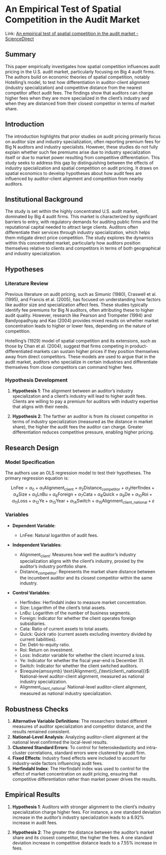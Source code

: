 # An Empirical Test of Spatial Competition in the Audit Market

Link: [An empirical test of spatial competition in the audit market - ScienceDirect](https://www.sciencedirect.com/science/article/pii/S016541011100070X)

## Summary

This paper empirically investigates how spatial competition influences audit pricing in the U.S. audit market, particularly focusing on Big 4 audit firms. The authors build on economic theories of spatial competition, notably Hotelling’s model, to test how differentiation in auditor-client alignment (industry specialization) and competitive distance from the nearest competitor affect audit fees. The findings show that auditors can charge higher fees when they are more specialized in the client’s industry and when they are distanced from their closest competitor in terms of market share.

## Introduction

The introduction highlights that prior studies on audit pricing primarily focus on auditor size and industry specialization, often reporting premium fees for Big N auditors and industry specialists. However, these studies do not fully explain whether such fee premiums arise due to industry specialization itself or due to market power resulting from competitive differentiation. This study seeks to address this gap by distinguishing between the effects of industry specialization and spatial competition on audit pricing. It draws on spatial economics to develop hypotheses about how audit fees are influenced by auditor-client alignment and competition from nearby auditors.

## Institutional Background
The study is set within the highly concentrated U.S. audit market, dominated by Big 4 audit firms. This market is characterized by significant barriers to entry, with regulatory demands for auditing public firms and the reputational capital needed to attract large clients. Auditors often differentiate their services through industry specialization, which helps them mitigate direct price competition. The study explores the dynamics within this concentrated market, particularly how auditors position themselves relative to clients and competitors in terms of both geographical and industry specialization.

## Hypotheses

### Literature Review
Previous literature on audit pricing, such as Simunic (1980), Craswell et al. (1995), and Francis et al. (2005), has focused on understanding how factors like auditor size and specialization affect fees. These studies typically identify fee premiums for Big N auditors, often attributing these to higher audit quality. However, research like Pearson and Trompeter (1994) and Bandyopadhyay and Kao (2004) provides mixed results on whether market concentration leads to higher or lower fees, depending on the nature of competition.

Hotelling’s (1929) model of spatial competition and its extensions, such as those by Chan et al. (2004), suggest that firms competing in product-differentiated markets can sustain higher prices if they position themselves away from direct competitors. These models are used to argue that in the audit market, auditors who specialize in certain industries and differentiate themselves from close competitors can command higher fees.

### Hypothesis Development
1. **Hypothesis 1**: The alignment between an auditor’s industry specialization and a client’s industry will lead to higher audit fees. Clients are willing to pay a premium for auditors with industry expertise that aligns with their needs.
   
2. **Hypothesis 2**: The farther an auditor is from its closest competitor in terms of industry specialization (measured as the distance in market share), the higher the audit fees the auditor can charge. Greater differentiation reduces competitive pressure, enabling higher pricing.

## Research Design

### Model Specification
The authors use an OLS regression model to test their hypotheses. The primary regression equation is:

$$
\text{LnFee} = \alpha_0 + \alpha_1 \text{Alignment}_{\text{client}} + \alpha_2 \text{Distance}_{\text{competitor}} + \alpha_3 \text{HerfIndex} + \alpha_4 \text{Size} + \alpha_5 \text{LnBu} + \alpha_6 \text{Foreign} + \alpha_7 \text{Cata} + \alpha_8 \text{Quick} + \alpha_9 \text{De} + \alpha_{10} \text{Roi} + \alpha_{11} \text{Loss} + \alpha_{12} \text{Ye} + \alpha_{13} \text{Year} + \alpha_{14} \text{Switch} + \alpha_{15} \text{Alignment}_{\text{client\_national}} + \varepsilon
$$

### Variables

- **Dependent Variable**:
  - $\text{LnFee}$: Natural logarithm of audit fees.
  
- **Independent Variables**:
  - $\text{Alignment}_{\text{client}}$: Measures how well the auditor’s industry specialization aligns with the client’s industry, proxied by the auditor’s industry portfolio share.
  - $\text{Distance}_{\text{competitor}}$: Represents the market share distance between the incumbent auditor and its closest competitor within the same industry.
  
- **Control Variables**:
  - $\text{HerfIndex}$: Herfindahl index to measure market concentration.
  - $\text{Size}$: Logarithm of the client’s total assets.
  - $\text{LnBu}$: Logarithm of the number of business segments.
  - $\text{Foreign}$: Indicator for whether the client operates foreign subsidiaries.
  - $\text{Cata}$: Ratio of current assets to total assets.
  - $\text{Quick}$: Quick ratio (current assets excluding inventory divided by current liabilities).
  - $\text{De}$: Debt-to-equity ratio.
  - $\text{Roi}$: Return on investment.
  - $\text{Loss}$: Indicator variable for whether the client incurred a loss.
  - $\text{Ye}$: Indicator for whether the fiscal year-end is December 31.
  - $\text{Switch}$: Indicator for whether the client switched auditors.
  - $\require{amssymb} \text{Alignment}_{\text{client\_national}}$: National-level auditor-client alignment, measured as national industry specialization.
  - $\text{Alignment}_{\text{client\_national}}$: National-level auditor-client alignment, measured as national industry specialization.

## Robustness Checks

1. **Alternative Variable Definitions**: The researchers tested different measures of auditor specialization and competitor distance, and the results remained consistent.
2. **National-Level Analysis**: Analyzing auditor-client alignment at the national level confirmed the local-level results.
3. **Clustered Standard Errors**: To control for heteroskedasticity and intra-cluster correlations, standard errors were clustered by audit firm.
4. **Fixed Effects**: Industry fixed effects were included to account for industry-wide factors influencing audit fees.
5. **Herfindahl Index**: The Herfindahl index was used to control for the effect of market concentration on audit pricing, ensuring that competitive differentiation rather than market power drives the results.

## Empirical Results

1. **Hypothesis 1**: Auditors with stronger alignment to the client’s industry specialization charge higher fees. For instance, a one standard deviation increase in the auditor’s industry specialization leads to a 6.92% increase in audit fees.
   
2. **Hypothesis 2**: The greater the distance between the auditor’s market share and its closest competitor, the higher the fees. A one standard deviation increase in competitive distance leads to a 7.55% increase in fees.

